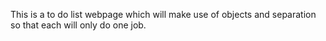 This is a to do list webpage which will make use of objects and separation so that each will only do one job.